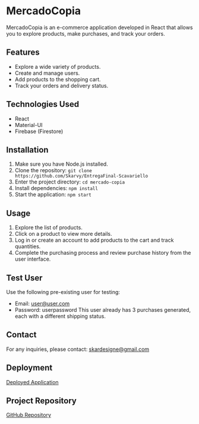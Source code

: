 # MercadoCopia

MercadoCopia is an e-commerce application developed in React that allows you to explore products, make purchases, and track your orders.

## Features
- Explore a wide variety of products.
- Create and manage users.
- Add products to the shopping cart.
- Track your orders and delivery status.

## Technologies Used
- React
- Material-UI
- Firebase (Firestore)

## Installation
1. Make sure you have Node.js installed.
2. Clone the repository: `git clone https://github.com/Skarvy/EntregaFinal-Scavariello`
3. Enter the project directory: `cd mercado-copia`
4. Install dependencies: `npm install`
5. Start the application: `npm start`

## Usage
1. Explore the list of products.
2. Click on a product to view more details.
3. Log in or create an account to add products to the cart and track quantities.
4. Complete the purchasing process and review purchase history from the user interface.

## Test User
Use the following pre-existing user for testing:
- Email: user@user.com
- Password: userpassword
This user already has 3 purchases generated, each with a different shipping status.

## Contact
For any inquiries, please contact: skardesigne@gmail.com

## Deployment
[Deployed Application](https://657a46fbfde4ba2c76198a48--jade-centaur-d065de.netlify.app/)

## Project Repository
[GitHub Repository](https://github.com/Skarvy/EntregaFinal-Scavariello)

